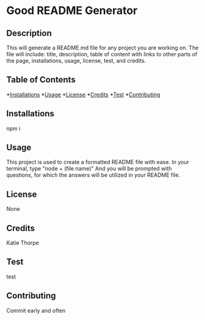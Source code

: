 
# Good README Generator
## Description

This will generate a README.md file for any project you are working on. The file will include: title, description, table of content with links to other parts of the page, installations, usage, license, test, and credits.

## Table of Contents

*[Installations](#Installations)
*[Usage](#Usage)
*[License](#License)
*[Credits](#Credits)
*[Test](#Test)
*[Contributing](#Contributing)

## Installations

npm i
## Usage

This project is used to create a formatted README file with ease. In your terminal, type "node + (file name)" And you will be prompted with questions, for which the answers will be utilized in your README file.
## License
None
## Credits

Katie Thorpe
## Test

test
## Contributing

Commit early and often
